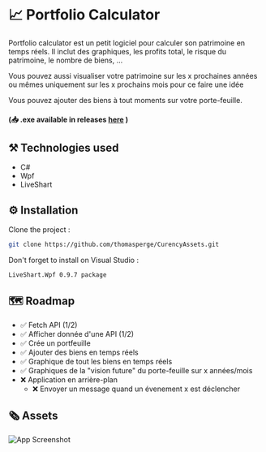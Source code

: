 # 📈 Portfolio Calculator

Portfolio calculator est un petit logiciel pour calculer son patrimoine en temps réels. Il inclut des graphiques, les profits total, le risque du patrimoine, le nombre de biens, ...

Vous pouvez aussi visualiser votre patrimoine sur les x prochaines années ou mêmes uniquement sur les x prochains mois pour ce faire une idée

Vous pouvez ajouter des biens à tout moments sur votre porte-feuille.

#### (📥 .exe available in releases [here](https://github.com/thomasperge/PortfolioCalculator/releases/tag/publish) )

## ⚒️ Technologies used

- C#
- Wpf
- LiveShart

## ⚙️ Installation

Clone the project :

```bash
git clone https://github.com/thomasperge/CurencyAssets.git
```

Don't forget to install on Visual Studio : 
```bash
LiveShart.Wpf 0.9.7 package
```

## 🗺️ Roadmap

- ✅  Fetch API (1/2)
- ✅  Afficher donnée d'une API (1/2)
- ✅  Crée un portfeuille
- ✅  Ajouter des biens en temps réels
- ✅  Graphique de tout les biens en temps réels
- ✅  Graphiques de la "vision future" du porte-feuille sur x années/mois
- ❌  Application en arrière-plan
    - ❌  Envoyer un message quand un évenement x est déclencher


## 🗞️ Assets

![App Screenshot](https://cdn.discordapp.com/attachments/1086733730586038352/1202763686150668338/image.png?ex=65cea3f9&is=65bc2ef9&hm=80e85868bf659bb230e2d98b6203810716f0e4700cde7a1f9e188b708676518f&)

